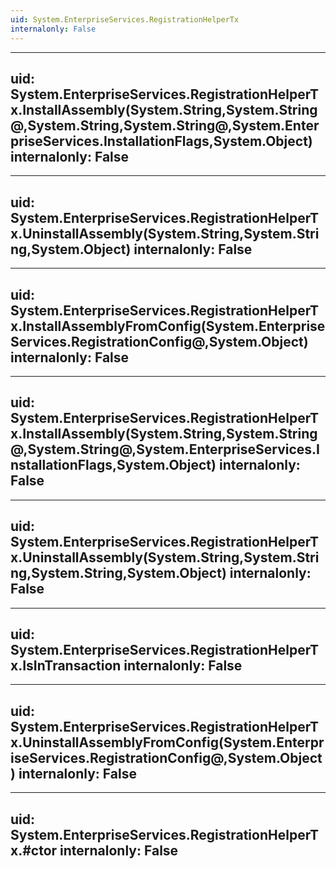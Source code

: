 ```yaml
---
uid: System.EnterpriseServices.RegistrationHelperTx
internalonly: False
---
```


---
uid: System.EnterpriseServices.RegistrationHelperTx.InstallAssembly(System.String,System.String@,System.String,System.String@,System.EnterpriseServices.InstallationFlags,System.Object)
internalonly: False
---

---
uid: System.EnterpriseServices.RegistrationHelperTx.UninstallAssembly(System.String,System.String,System.Object)
internalonly: False
---

---
uid: System.EnterpriseServices.RegistrationHelperTx.InstallAssemblyFromConfig(System.EnterpriseServices.RegistrationConfig@,System.Object)
internalonly: False
---

---
uid: System.EnterpriseServices.RegistrationHelperTx.InstallAssembly(System.String,System.String@,System.String@,System.EnterpriseServices.InstallationFlags,System.Object)
internalonly: False
---

---
uid: System.EnterpriseServices.RegistrationHelperTx.UninstallAssembly(System.String,System.String,System.String,System.Object)
internalonly: False
---

---
uid: System.EnterpriseServices.RegistrationHelperTx.IsInTransaction
internalonly: False
---

---
uid: System.EnterpriseServices.RegistrationHelperTx.UninstallAssemblyFromConfig(System.EnterpriseServices.RegistrationConfig@,System.Object)
internalonly: False
---

---
uid: System.EnterpriseServices.RegistrationHelperTx.#ctor
internalonly: False
---

